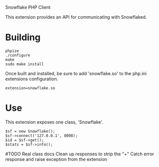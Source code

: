 Snowflake PHP Client

This extension provides an API for communicating with Snowflaked.

# Building

    phpize
    ./configure
    make
    sudo make install

Once built and installed, be sure to add 'snowflake.so' to the php.ini extensions configuration.

    extension=snowflake.so

# Use

This extension exposes one class, 'Snowflake'.

    $sf = new Snowflake();
    $sf->connect('127.0.0.1', 8008);
    $id = $sf->get();
    $stats = $sf->info();


#TODO
Real class docs
Clean up responses to strip the "+"
Catch error response and raise exception from the extension